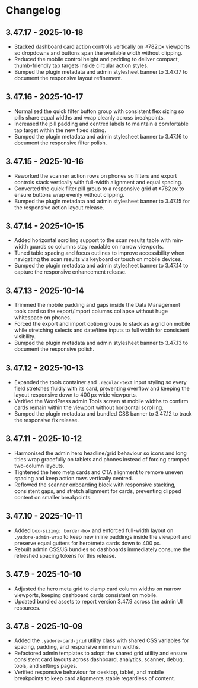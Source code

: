 # Changelog

## 3.47.17 - 2025-10-18
- Stacked dashboard card action controls vertically on ≤782 px viewports so dropdowns and buttons span the available width without clipping.
- Reduced the mobile control height and padding to deliver compact, thumb-friendly tap targets inside circular action styles.
- Bumped the plugin metadata and admin stylesheet banner to 3.47.17 to document the responsive layout refinement.

## 3.47.16 - 2025-10-17
- Normalised the quick filter button group with consistent flex sizing so pills share equal widths and wrap cleanly across breakpoints.
- Increased the pill padding and centred labels to maintain a comfortable tap target within the new fixed sizing.
- Bumped the plugin metadata and admin stylesheet banner to 3.47.16 to document the responsive filter polish.

## 3.47.15 - 2025-10-16
- Reworked the scanner action rows on phones so filters and export controls stack vertically with full-width alignment and equal spacing.
- Converted the quick filter pill group to a responsive grid at ≤782 px to ensure buttons wrap evenly without clipping.
- Bumped the plugin metadata and admin stylesheet banner to 3.47.15 for the responsive action layout release.

## 3.47.14 - 2025-10-15
- Added horizontal scrolling support to the scan results table with min-width guards so columns stay readable on narrow viewports.
- Tuned table spacing and focus outlines to improve accessibility when navigating the scan results via keyboard or touch on mobile devices.
- Bumped the plugin metadata and admin stylesheet banner to 3.47.14 to capture the responsive enhancement release.

## 3.47.13 - 2025-10-14
- Trimmed the mobile padding and gaps inside the Data Management tools card so the export/import columns collapse without huge whitespace on phones.
- Forced the export and import option groups to stack as a grid on mobile while stretching selects and date/time inputs to full width for consistent visibility.
- Bumped the plugin metadata and admin stylesheet banner to 3.47.13 to document the responsive polish.

## 3.47.12 - 2025-10-13
- Expanded the tools container and `.regular-text` input styling so every field stretches fluidly with its card, preventing overflow and keeping the layout responsive down to 400 px wide viewports.
- Verified the WordPress admin Tools screen at mobile widths to confirm cards remain within the viewport without horizontal scrolling.
- Bumped the plugin metadata and bundled CSS banner to 3.47.12 to track the responsive fix release.

## 3.47.11 - 2025-10-12
- Harmonised the admin hero headline/grid behaviour so icons and long titles wrap gracefully on tablets and phones instead of forcing cramped two-column layouts.
- Tightened the hero meta cards and CTA alignment to remove uneven spacing and keep action rows vertically centred.
- Reflowed the scanner onboarding block with responsive stacking, consistent gaps, and stretch alignment for cards, preventing clipped content on smaller breakpoints.

## 3.47.10 - 2025-10-11
- Added `box-sizing: border-box` and enforced full-width layout on `.yadore-admin-wrap` to keep new inline paddings inside the viewport and preserve equal gutters for hero/meta cards down to 400 px.
- Rebuilt admin CSS/JS bundles so dashboards immediately consume the refreshed spacing tokens for this release.

## 3.47.9 - 2025-10-10
- Adjusted the hero meta grid to clamp card column widths on narrow viewports, keeping dashboard cards consistent on mobile.
- Updated bundled assets to report version 3.47.9 across the admin UI resources.

## 3.47.8 - 2025-10-09
- Added the `.yadore-card-grid` utility class with shared CSS variables for spacing, padding, and responsive minimum widths.
- Refactored admin templates to adopt the shared grid utility and ensure consistent card layouts across dashboard, analytics, scanner, debug, tools, and settings pages.
- Verified responsive behaviour for desktop, tablet, and mobile breakpoints to keep card alignments stable regardless of content.
